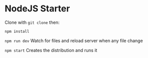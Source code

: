 # NodeJS Starter
Clone with ``` git clone ``` then:

``` npm install ```

``` npm run dev ```
Watch for files and reload server when any file change

``` npm start ```
Creates the distribution and runs it
